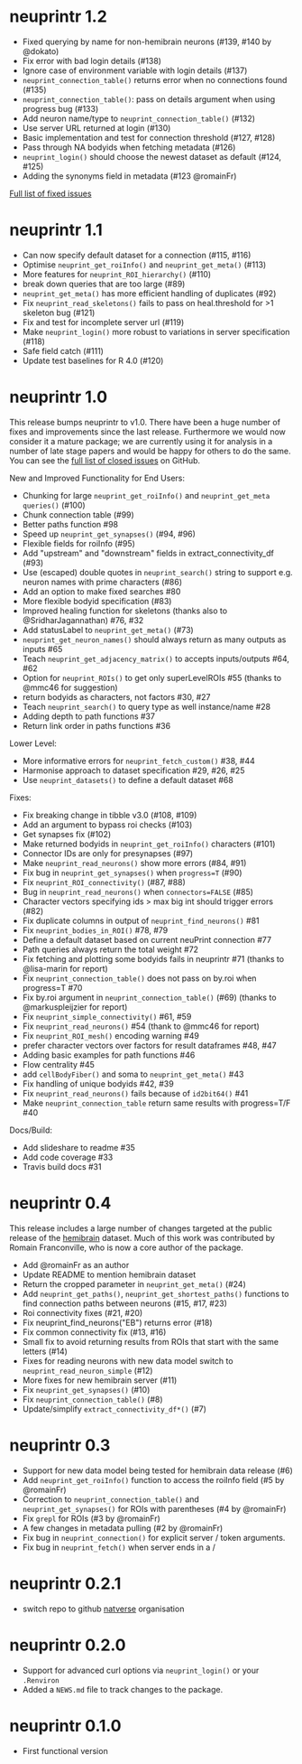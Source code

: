 # neuprintr 1.2

* Fixed querying by name for non-hemibrain neurons (#139, #140 by @dokato)
* Fix error with bad login details (#138)
* Ignore case of environment variable with login details (#137)
* `neuprint_connection_table()` returns error when no connections found (#135)
* `neuprint_connection_table()`: pass on details argument when using progress bug (#133)
* Add neuron name/type to `neuprint_connection_table()` (#132)
* Use server URL returned at login (#130)
* Basic implementation and test for connection threshold (#127, #128)
* Pass through NA bodyids when fetching metadata (#126) 
* `neuprint_login()` should choose the newest dataset as default (#124, #125)
* Adding the synonyms field in metadata (#123 @romainFr)

[Full list of fixed issues](https://github.com/natverse/neuprintr/issues?q=closed%3A2020-05-26..2021-05-18+)

# neuprintr 1.1

* Can now specify default dataset for a connection (#115, #116)
* Optimise `neuprint_get_roiInfo()` and `neuprint_get_meta()` (#113)
* More features for `neuprint_ROI_hierarchy()` (#110)
* break down queries that are too large (#89)
* `neuprint_get_meta()` has more efficient handling of duplicates (#92)
* Fix `neuprint_read_skeletons()` fails to pass on heal.threshold for >1 skeleton bug (#121)
* Fix and test for incomplete server url (#119)
* Make `neuprint_login()` more robust to variations in server specification (#118)
* Safe field catch (#111)
* Update test baselines for R 4.0 (#120)

# neuprintr 1.0

This release bumps neuprintr to v1.0. There have been a huge number of fixes and 
improvements since the last release. Furthermore we would now consider it a
mature package; we are currently using it for analysis in a number of late stage
papers and would be happy for others to do the same. You can see the [full list
of closed issues](https://github.com/natverse/neuprintr/issues?q=closed%3A2020-01-23..2020-04-04+)
on GitHub.

New and Improved Functionality for End Users:
* Chunking for large `neuprint_get_roiInfo()` and `neuprint_get_meta queries()` (#100)
* Chunk connection table (#99)
* Better paths function #98
* Speed up `neuprint_get_synapses()` (#94, #96)
* Flexible fields for roiInfo (#95)
* Add "upstream" and "downstream" fields in extract_connectivity_df (#93)
* Use (escaped) double quotes in `neuprint_search()` string to support e.g. neuron names with prime characters (#86)
* Add an option to make fixed searches #80
* More flexible bodyid specification (#83)
* Improved healing function for skeletons (thanks also to @SridharJagannathan) #76, #32
* Add statusLabel to `neuprint_get_meta()` (#73)
* `neuprint_get_neuron_names()` should always return as many outputs as inputs #65
* Teach `neuprint_get_adjacency_matrix()` to accepts inputs/outputs #64, #62
* Option for `neuprint_ROIs()` to get only superLevelROIs #55 (thanks to @mmc46 for suggestion)
* return bodyids as characters, not factors #30, #27
* Teach `neuprint_search()` to query type as well instance/name #28
* Adding depth to path functions #37
* Return link order in paths functions #36

Lower Level:
* More informative errors for `neuprint_fetch_custom()` #38, #44
* Harmonise approach to dataset specification #29, #26, #25
* Use `neuprint_datasets()` to define a default dataset #68

Fixes:
* Fix breaking change in tibble v3.0 (#108, #109)
* Add an argument to bypass roi checks (#103)
* Get synapses fix (#102)
* Make returned bodyids in `neuprint_get_roiInfo()` characters (#101)
* Connector IDs are only for presynapses (#97)
* Make `neuprint_read_neurons()` show more errors (#84, #91)
* Fix bug in `neuprint_get_synapses()` when `progress=T` (#90)
* Fix `neuprint_ROI_connectivity()` (#87, #88)
* Bug in `neuprint_read_neurons()` when `connectors=FALSE` (#85)
* Character vectors specifying ids > max big int should trigger errors (#82)
* Fix duplicate columns in output of `neuprint_find_neurons()` #81
* Fix `neuprint_bodies_in_ROI()` #78, #79
* Define a default dataset based on current neuPrint connection #77
* Path queries always return the total weight #72
* Fix fetching and plotting some bodyids fails in neuprintr #71 (thanks to @lisa-marin for report)
* Fix `neuprint_connection_table()` does not pass on by.roi when progress=T #70
* Fix by.roi argument in `neuprint_connection_table()` (#69) (thanks to @markuspleijzier for report)
* Fix `neuprint_simple_connectivity()` #61, #59
* Fix `neuprint_read_neurons()` #54 (thank to @mmc46 for report)
* Fix `neuprint_ROI_mesh()` encoding warning #49
* prefer character vectors over factors for result dataframes #48, #47
* Adding basic examples for path functions #46
* Flow centrality #45
* add `cellBodyFiber()` and soma to `neuprint_get_meta()` #43
* Fix handling of unique bodyids #42, #39
* Fix `neuprint_read_neurons()` fails because of `id2bit64()` #41
* Make `neuprint_connection_table` return same results with progress=T/F #40

Docs/Build:
* Add slideshare to readme #35
* Add code coverage #33
* Travis build docs #31

# neuprintr 0.4

This release includes a large number of changes targeted at the public release
of the [hemibrain](https://www.janelia.org/project-team/flyem/hemibrain) dataset.
Much of this work was contributed by Romain Franconville, who is now a core
author of the package.

* Add @romainFr as an author
* Update README to mention hemibrain dataset
* Return the cropped parameter in `neuprint_get_meta()` (#24) 
* Add `neuprint_get_paths()`, `neuprint_get_shortest_paths()` functions to find connection paths between neurons (#15, #17, #23)
* Roi connectivity fixes (#21, #20)
* Fix neuprint_find_neurons("EB") returns error (#18)
* Fix common connectivity fix (#13, #16)
* Small fix to avoid returning results from ROIs that start with the same letters (#14)
* Fixes for reading neurons with new data model switch to `neuprint_read_neuron_simple` (#12)
* More fixes for new hemibrain server (#11)
* Fix `neuprint_get_synapses()` (#10) 
* Fix `neuprint_connection_table()` (#8)
* Update/simplify `extract_connectivity_df*()` (#7)

# neuprintr 0.3

* Support for new data model being tested for hemibrain data release (#6)
* Add `neuprint_get_roiInfo()` function to access the roiInfo field (#5 
  by @romainFr)
* Correction to `neuprint_connection_table()` and `neuprint_get_synapses()` for 
  ROIs with parentheses (#4 by @romainFr)
* Fix `grepl` for ROIs (#3 by @romainFr)
* A few changes in metadata pulling (#2 by @romainFr)
* Fix bug in `neuprint_connection()` for explicit server / token arguments.
* Fix bug in `neuprint_fetch()` when server ends in a /

# neuprintr 0.2.1

* switch repo to github [natverse](http://github.com/natverse/) organisation 

# neuprintr 0.2.0

* Support for advanced curl options via `neuprint_login()` or your `.Renviron`
* Added a `NEWS.md` file to track changes to the package.

# neuprintr 0.1.0

* First functional version
